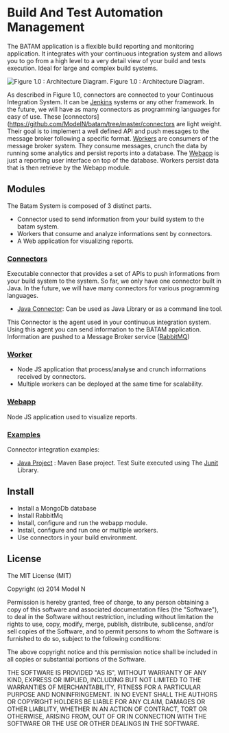 # Build And Test Automation Management

The BATAM application is a flexible build reporting and monitoring application. 
It integrates with your continuous integration system and allows you to go from a high level to a very detail view of your build and tests execution. 
Ideal for large and complex build systems.

![Figure 1.0 : Architecture Diagram.](https://raw.github.com/ModelN/batam/tree/master/doc/img/architecture_diagram.png)
Figure 1.0 : Architecture Diagram.

As described in Figure 1.0, connectors are connected to your Continuous Integration System. 
It can be [Jenkins](http://jenkins-ci.org/) systems or any other framework. In the future, we will have as many connectors as programming languages for easy of use. 
These [connectors](https://github.com/ModelN/batam/tree/master/connectors are light weight. Their goal is to implement a well defined API and push messages to the message broker following a specific format. 
[Workers](https://github.com/ModelN/batam/tree/master/worker) are consumers of the message broker system. They consume messages, crunch the data by running some analytics and persist reports into a database. 
The [Webapp](https://github.com/ModelN/batam/tree/master/webapp) is just a reporting user interface on top of the database. 
Workers persist data that is then retrieve by the Webapp module.

## Modules
The Batam System is composed of 3 distinct parts.
- Connector used to send information from your build system to the batam system.
- Workers that consume and analyze informations sent by connectors.
- A Web application for visualizing reports.

### [Connectors](https://github.com/ModelN/batam/tree/master/connectors)
Executable connector that provides a set of APIs to push informations from your build system to the system.
So far, we only have one connector built in Java. In the future, we will have many connectors for various programming languages.

- [Java Connector](https://github.com/ModelN/batam/tree/master/connectors/java-connector): Can be used as Java Library or as a command line tool.

This Connector is the agent used in your continuous integration system. Using this agent you can send information to the BATAM application.
Information are pushed to a Message Broker service ([RabbitMQ](http://www.rabbitmq.com/))

### [Worker](https://github.com/ModelN/batam/tree/master/worker)
- Node JS application that process/analyse and crunch informations received by connectors. 
- Multiple workers can be deployed at the same time for scalability.

### [Webapp](https://github.com/ModelN/batam/tree/master/webapp)
Node JS application used to visualize reports.

### [Examples](https://github.com/ModelN/batam/tree/master/examples)
Connector integration examples:
- [Java Project](https://github.com/ModelN/batam/tree/master/examples/java-project) : Maven Base project. Test Suite executed using The [Junit](http://junit.org/) Library.


## Install
- Install a MongoDb database
- Install RabbitMq
- Install, configure and run the webapp module.
- Install, configure and run one or multiple workers.
- Use connectors in your build environment.

## License
The MIT License (MIT)

Copyright (c) 2014 Model N

Permission is hereby granted, free of charge, to any person obtaining a copy
of this software and associated documentation files (the "Software"), to deal
in the Software without restriction, including without limitation the rights
to use, copy, modify, merge, publish, distribute, sublicense, and/or sell
copies of the Software, and to permit persons to whom the Software is
furnished to do so, subject to the following conditions:

The above copyright notice and this permission notice shall be included in all
copies or substantial portions of the Software.

THE SOFTWARE IS PROVIDED "AS IS", WITHOUT WARRANTY OF ANY KIND, EXPRESS OR
IMPLIED, INCLUDING BUT NOT LIMITED TO THE WARRANTIES OF MERCHANTABILITY,
FITNESS FOR A PARTICULAR PURPOSE AND NONINFRINGEMENT. IN NO EVENT SHALL THE
AUTHORS OR COPYRIGHT HOLDERS BE LIABLE FOR ANY CLAIM, DAMAGES OR OTHER
LIABILITY, WHETHER IN AN ACTION OF CONTRACT, TORT OR OTHERWISE, ARISING FROM,
OUT OF OR IN CONNECTION WITH THE SOFTWARE OR THE USE OR OTHER DEALINGS IN THE
SOFTWARE.